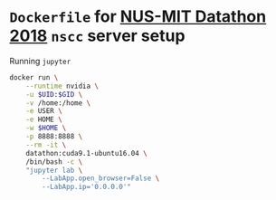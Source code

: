 # `Dockerfile` for [NUS-MIT Datathon 2018](http://www.nus-datathon.com) `nscc` server setup

Running `jupyter`

```sh
docker run \
    --runtime nvidia \
    -u $UID:$GID \
    -v /home:/home \
    -e USER \
    -e HOME \
    -w $HOME \
    -p 8888:8888 \
    --rm -it \
    datathon:cuda9.1-ubuntu16.04 \
    /bin/bash -c \
    "jupyter lab \
        --LabApp.open_browser=False \
        --LabApp.ip='0.0.0.0'"
```
